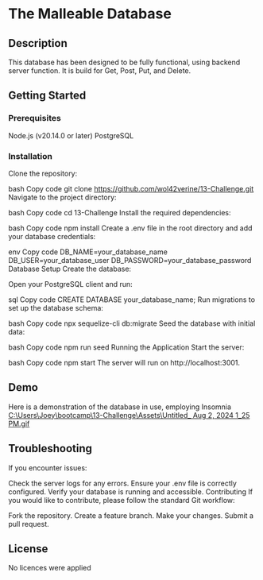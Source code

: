 # The Malleable Database

## Description
This database has been designed to be fully functional, using backend server function. It is build for Get, Post, Put, and Delete.

## Getting Started

### Prerequisites
Node.js (v20.14.0 or later)
PostgreSQL

### Installation
Clone the repository:

bash
Copy code
git clone <https://github.com/wol42verine/13-Challenge.git>
Navigate to the project directory:

bash
Copy code
cd 13-Challenge
Install the required dependencies:

bash
Copy code
npm install
Create a .env file in the root directory and add your database credentials:

env
Copy code
DB_NAME=your_database_name
DB_USER=your_database_user
DB_PASSWORD=your_database_password
Database Setup
Create the database:

Open your PostgreSQL client and run:

sql
Copy code
CREATE DATABASE your_database_name;
Run migrations to set up the database schema:

bash
Copy code
npx sequelize-cli db:migrate
Seed the database with initial data:

bash
Copy code
npm run seed
Running the Application
Start the server:

bash
Copy code
npm start
The server will run on http://localhost:3001.

## Demo
Here is a demonstration of the database in use, employing Insomnia
[C:\Users\Joey\bootcamp\13-Challenge\Assets\Untitled_ Aug 2, 2024 1_25 PM.gif](https://github.com/wol42verine/13-Challenge/blob/main/Assets/Untitled_%20Aug%202,%202024%201_25%20PM.gif?raw=true)

## Troubleshooting
If you encounter issues:

Check the server logs for any errors.
Ensure your .env file is correctly configured.
Verify your database is running and accessible.
Contributing
If you would like to contribute, please follow the standard Git workflow:

Fork the repository.
Create a feature branch.
Make your changes.
Submit a pull request.

## License
No licences were applied
